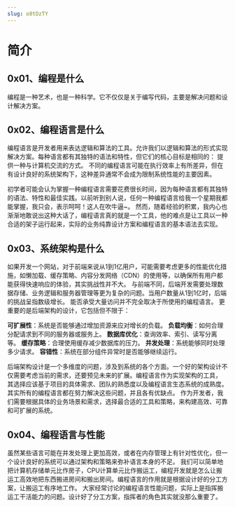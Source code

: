 ```yaml
---
slug: o8tDzTY
---
```


# 简介

## 0x01、编程是什么

编程是一种艺术，也是一种科学。它不仅仅是关于编写代码，主要是解决问题和设计解决方案。

## 0x02、编程语言是什么

编程语言是开发者用来表达逻辑和算法的工具。允许我们以逻辑和算法的形式实现解决方案。每种语言都有其独特的语法和特性，但它们的核心目标是相同的：
提供一种与计算机交流的方式。 不同的编程语言可能在执行效率上有所差异，但在有设计良好的系统架构下，这种差异通常不会成为限制系统性能的主要因素。

初学者可能会认为掌握一种编程语言需要花费很长时间，因为每种语言都有其独特的语法、特性和最佳实践。以前听到别人说，任何一种编程语言给我一个星期我都能掌握，我只会，表示呵呵！这人在吹牛逼~。
然而，随着经验的积累，我内心也渐渐地敢说出这种大话了，编程语言真的就是一个工具，他的难点是让工具以一种合适的架子运行起来，实际的业务纯靠设计方案和编程语言的基本语法去实现。

## 0x03、系统架构是什么

如果开发一个网站，对于前端来说从1到1亿用户，可能需要考虑更多的性能优化措施，如懒加载、缓存策略、内容分发网络（CDN）的使用等，以确保所有用户都能获得快速响应的体验，其实挑战性并不大。
与前端不同，后端开发需要处理数据存储、业务逻辑和服务器管理等更为复杂的问题。当用户数量从1到1亿时，后端的挑战呈指数级增长。 能否承受大量访问并不完全取决于所使用的编程语言。
更重要的是后端架构的设计，它包括但不限于：

**可扩展性**：系统是否能够通过增加资源来应对增长的负载。
**负载均衡**：如何合理分配请求到不同的服务器或服务上。
**数据库优化**：查询效率、索引、读写分离等。
**缓存策略**：合理使用缓存减少数据库的压力。
**并发处理**：系统能够同时处理多少请求。
**容错性**：系统在部分组件异常时是否能够继续运行。

后端架构设计是一个多维度的问题，涉及到系统的各个方面。一个好的架构设计不仅需要考虑当前的需求，还要预见未来的扩展。编程语言作为实现架构的工具，
其选择应该基于项目的具体需求、团队的熟悉度以及编程语言生态系统的成熟度。其实所有的编程语言都在努力解决这些问题，并且各有优缺点。 
作为开发者，我们需要根据具体的业务场景和需求，选择最合适的工具和策略，来构建高效、可靠和可扩展的系统。

## 0x04、编程语言与性能

虽然某些语言可能在并发处理上更加高效，或者在内存管理上有针对性优化，但一个设计良好的系统可以通过架构和策略来弥补语言本身的不足。
我们可以简单地把计算机存储单元比作房子，CPU计算单元比作搬运工，编程开发就是怎么让搬运工高效地把东西搬进房间和搬出房间。编程语言的作用就是根据设计好的分工方案，让搬运工有序地工作。
大家经常讨论的编程语言性能问题，实际上是指挥搬运工干活能力的问题。设计好了分工方案，指挥者的角色其实就没那么重要了。